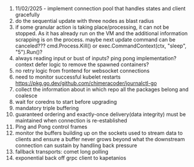 1. 11/02/2025 - implement connection pool that handles states and client gracefully
2. do the sequential update with three nodes as blast radius
3. if some granular action is taking place/processing, it can not be stopped. As it has already run on the VM and the additional information scrapping is on the process. maybe next update command can be canceled??? cmd.Process.Kill() or exec.CommandContext(ctx, "sleep", "5").Run()?
4. always reading input or bust of inputs? ping pong implementation? context defer logic to remove the spawned containers?
5. no retry logic from frontend for websocket connections
6. need to monitor successful kubelet restarts https://pkg.go.dev/github.com/chimeracoder/journalctl-go
7. collect the information about in which repo all the packages belong and coalesce
8. wait for coredns to start before upgrading
9. mandatory triple buffering
10. guaranteed ordering and exactly-once delivery(data integrity) must be maintained when connection is re-established
11. Ping and Pong control frames
12. monitor the buffers building up on the sockets used to stream data to clients and ensure a buffer never grows beyond what the downstream connection can sustain by handling back pressure
13. fallback transports: comet long polling
14. exponential back off grpc client to kapetanios